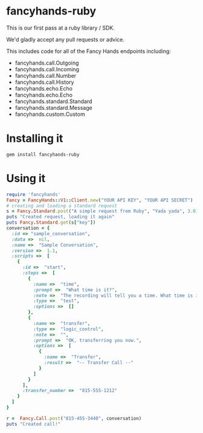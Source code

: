# fancyhands-ruby

This is our first pass at a ruby library / SDK.

We'd gladly accept any pull requests or advice.

This includes code for all of the Fancy Hands endpoints including:
 - fancyhands.call.Outgoing
 - fancyhands.call.Incoming
 - fancyhands.call.Number
 - fancyhands.call.History
 - fancyhands.echo.Echo
 - fancyhands.echo.Echo 
 - fancyhands.standard.Standard 
 - fancyhands.standard.Message
 - fancyhands.custom.Custom


# Installing it

`gem install fancyhands-ruby`

# Using it

```ruby
require 'fancyhands'
Fancy = FancyHands::V1::Client.new("YOUR API KEY", "YOUR API SECRET")
# creating and loading a standard request
s = Fancy.Standard.post("A simple request from Ruby", "Yada yada", 3.0)
puts "Created request, loading it again"
puts Fancy.Standard.get(s["key"])
conversation = {
  :id => "sample_conversation",
  :data =>  nil,
  :name =>  "Sample Conversation",
  :version =>  1.1,
  :scripts =>  [
    {
      :id =>  "start",
      :steps =>  [
        {
          :name =>  "time",
          :prompt =>  "What time is it?",
          :note =>  "The recording will tell you a time. What time is it?",
          :type =>  "text",
          :options =>  []
        },
        {
          :name =>  "transfer",
          :type =>  "logic_control",
          :note =>  "",
          :prompt =>  "OK, transferring you now.",
          :options =>  [
            {
              :name =>  "Transfer",
              :result =>  "-- Transfer Call --"
            }
          ]
        }
      ],
      :transfer_number =>  "815-555-1212"
    }
  ]
}

r =  Fancy.Call.post("815-455-3440", conversation)
puts "Created call!"
```

